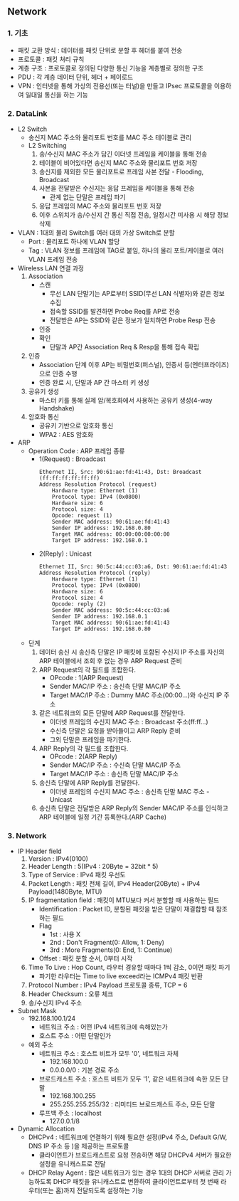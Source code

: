 ## Network
### 1. 기초
* 패킷 교환 방식 : 데이터를 패킷 단위로 분할 후 헤더를 붙여 전송
* 프로토콜 : 패킷 처리 규칙
* 계층 구조 : 프로토콜로 정의된 다양한 통신 기능을 계층별로 정의한 구조
* PDU : 각 계층 데이터 단위, 헤더 + 페이로드
* VPN : 인터넷을 통해 가상의 전용선(또는 터널)을 만들고 IPsec 프로토콜을 이용하여 일대일 통신을 하는 기능
### 2. DataLink
* L2 Switch
    - 송신지 MAC 주소와 물리포트 번호를 MAC 주소 테이블로 관리
    - L2 Switching
        1. 송/수신지 MAC 주소가 담긴 이더넷 프레임을 케이블을 통해 전송
        2. 테이블이 비어있다면 송신지 MAC 주소와 물리포트 번호 저장
        3. 송신지를 제외한 모든 물리포트로 프레임 사본 전달 - Flooding, Broadcast
        4. 사본을 전달받은 수신지는 응답 프레임을 케이블을 통해 전송
            - 관계 없는 단말은 프레임 파기
        5. 응답 프레임의 MAC 주소와 물리포트 번호 저장
        6. 이후 스위치가 송/수신지 간 통신 직접 전송, 일정시간 미사용 시 해당 정보 삭제
* VLAN : 1대의 물리 Switch를 여러 대의 가상 Switch로 분할
    - Port : 물리포트 하나에 VLAN 할당
    - Tag : VLAN 정보를 프레임에 TAG로 붙임, 하나의 물리 포트/케이블로 여러 VLAN 프레임 전송
* Wireless LAN 연결 과정
    1. Association
        - 스캔
            - 무선 LAN 단말기는 AP로부터 SSID(무선 LAN 식별자)와 같은 정보 수집
            - 접속할 SSID를 발견하면 Probe Req를 AP로 전송
            - 전달받은 AP는 SSID와 같은 정보가 일치하면 Probe Resp 전송
        - 인증
        - 확인
            - 단말과 AP간 Association Req & Resp을 통해 접속 확립
    2. 인증
        - Association 단계 이후 AP는 비밀번호(퍼스널), 인증서 등(엔터프라이즈)으로 인증 수행
        - 인증 완료 시, 단말과 AP 간 마스터 키 생성
    3. 공유키 생성
        - 마스터 키를 통해 실제 암/복호화에서 사용하는 공유키 생성(4-way Handshake)
    4. 암호화 통신
        - 공유키 기반으로 암호화 통신
        - WPA2 : AES 암호화
* ARP
    - Operation Code : ARP 프레임 종류
        - 1(Request) : Broadcast
            ```
            Ethernet II, Src: 90:61:ae:fd:41:43, Dst: Broadcast (ff:ff:ff:ff:ff:ff)
            Address Resolution Protocol (request)
                Hardware type: Ethernet (1)
                Protocol type: IPv4 (0x0800)
                Hardware size: 6
                Protocol size: 4
                Opcode: request (1)
                Sender MAC address: 90:61:ae:fd:41:43
                Sender IP address: 192.168.0.80
                Target MAC address: 00:00:00:00:00:00
                Target IP address: 192.168.0.1
            ```
        - 2(Reply) : Unicast
            ```
            Ethernet II, Src: 90:5c:44:cc:03:a6, Dst: 90:61:ae:fd:41:43
            Address Resolution Protocol (reply)
                Hardware type: Ethernet (1)
                Protocol type: IPv4 (0x0800)
                Hardware size: 6
                Protocol size: 4
                Opcode: reply (2)
                Sender MAC address: 90:5c:44:cc:03:a6
                Sender IP address: 192.168.0.1
                Target MAC address: 90:61:ae:fd:41:43
                Target IP address: 192.168.0.80
            ```
    - 단계
        1. 데이터 송신 시 송신측 단말은 IP 패킷에 포함된 수신지 IP 주소를 자신의 ARP 테이블에서 조회 후 없는 경우 ARP Request 준비
        2. ARP Request의 각 필드를 조합한다.
            - OPcode : 1(ARP Request)
            - Sender MAC/IP 주소 : 송신측 단말 MAC/IP 주소 
            - Target MAC/IP 주소 : Dummy MAC 주소(00:00...)와 수신지 IP 주소
        3. 같은 네트워크의 모든 단말에 ARP Request를 전달한다.
            - 이더넷 프레임의 수신지 MAC 주소 : Broadcast 주소(ff:ff...)
            - 수신측 단말은 요청을 받아들이고 ARP Reply 준비
            - 그외 단말은 프레임을 파기한다.
        4. ARP Reply의 각 필드를 조합한다.
            - OPcode : 2(ARP Reply)
            - Sender MAC/IP 주소 : 수신측 단말 MAC/IP 주소 
            - Target MAC/IP 주소 : 송신측 단말 MAC/IP 주소
        5. 송신측 단말에 ARP Reply를 전달한다.
            - 이더넷 프레임의 수신지 MAC 주소 : 송신측 단말 MAC 주소 - Unicast
        6. 송신측 단말은 전달받은 ARP Reply의 Sender MAC/IP 주소를 인식하고 ARP 테이블에 일정 기간 등록한다.(ARP Cache)
### 3. Network
- IP Header field
    1. Version : IPv4(0100)
    2. Header Length : 5(IPv4 : 20Byte = 32bit * 5)
    3. Type of Service : IPv4 패킷 우선도
    4. Packet Length : 패킷 전체 길이, IPv4 Header(20Byte) + IPv4 Payload(1480Byte, MTU)
    5. IP fragmentation field : 패킷이 MTU보다 커서 분할할 때 사용하는 필드
        - Identification : Packet ID, 분할된 패킷을 받은 단말이 재결합할 때 참조하는 필드
        - Flag 
            - 1st : 사용 X
            - 2nd : Don't Fragment(0: Allow, 1: Deny)
            - 3rd : More Fragments(0: End, 1: Continue)
        - Offset : 패킷 분할 순서, 0부터 시작
    6. Time To Live : Hop Count, 라우터 경유할 때마다 1씩 감소, 0이면 패킷 파기
        - 파기한 라우터는 Time to live exceed라는 ICMPv4 패킷 반환
    7. Protocol Number : IPv4 Payload 프로토콜 종류, TCP = 6
    8. Header Checksum : 오류 체크
    9. 송/수신지 IPv4 주소
- Subnet Mask
    - 192.168.100.1/24
        - 네트워크 주소 : 어떤 IPv4 네트워크에 속해있는가
        - 호스트 주소 : 어떤 단말인가
    - 예외 주소
        - 네트워크 주소 : 호스트 비트가 모두 '0', 네트워크 자체
            - 192.168.100.0
            - 0.0.0.0/0 : 기본 경로 주소
        - 브로드캐스트 주소 : 호스트 비트가 모두 '1', 같은 네트워크에 속한 모든 단말
            - 192.168.100.255
            - 255.255.255.255/32 : 리미티드 브로드캐스트 주소, 모든 단말
        - 루프백 주소 : localhost
            - 127.0.0.1/8
- Dynamic Allocation
    - DHCPv4 : 네트워크에 연결하기 위해 필요한 설정(IPv4 주소, Default G/W, DNS IP 주소 등
)을 제공하는 프로토콜
        - 클라이언트가 브로드캐스트로 요청 전송하면 해당 DHCPv4 서버가 필요한 설정을 유니캐스트로 전달
    - DHCP Relay Agent : 많은 네트워크가 있는 경우 1대의 DHCP 서버로 관리 가능하도록 DHCP 패킷을 유니캐스트로 변환하여 클라이언트로부터 첫 번째 라우터(또는 홉)까지 전달되도록 설정하는 기능